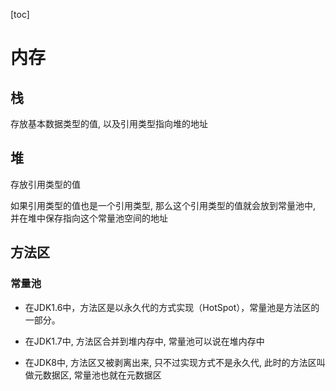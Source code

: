 [toc]

# 内存

## 栈

存放基本数据类型的值, 以及引用类型指向堆的地址

## 堆

存放引用类型的值

如果引用类型的值也是一个引用类型, 那么这个引用类型的值就会放到常量池中, 并在堆中保存指向这个常量池空间的地址

## 方法区

### 常量池

- 在JDK1.6中，方法区是以永久代的方式实现（HotSpot），常量池是方法区的一部分。

- 在JDK1.7中, 方法区合并到堆内存中, 常量池可以说在堆内存中
- 在JDK8中, 方法区又被剥离出来, 只不过实现方式不是永久代, 此时的方法区叫做元数据区, 常量池也就在元数据区
